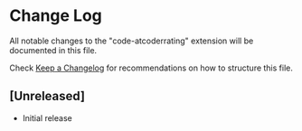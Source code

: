 # Change Log
All notable changes to the "code-atcoderrating" extension will be documented in this file.

Check [Keep a Changelog](http://keepachangelog.com/) for recommendations on how to structure this file.

## [Unreleased]
- Initial release